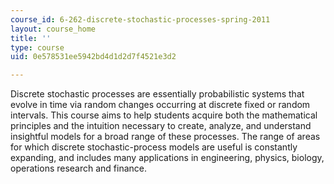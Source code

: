 ```yaml
---
course_id: 6-262-discrete-stochastic-processes-spring-2011
layout: course_home
title: ''
type: course
uid: 0e578531ee5942bd4d1d2d7f4521e3d2

---
```

Discrete stochastic processes are essentially probabilistic systems that evolve in time via random changes occurring at discrete fixed or random intervals. This course aims to help students acquire both the mathematical principles and the intuition necessary to create, analyze, and understand insightful models for a broad range of these processes. The range of areas for which discrete stochastic-process models are useful is constantly expanding, and includes many applications in engineering, physics, biology, operations research and finance.
